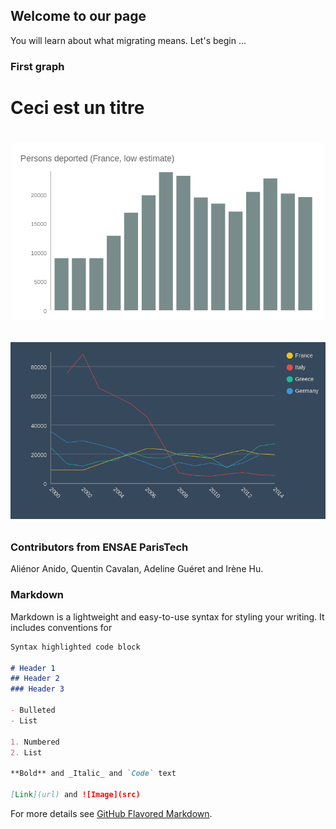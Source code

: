 ## Welcome to our page

You will learn about what migrating means. Let's begin ...

### First graph ###
<h1> Ceci est un titre <h1>
<p align="center">
  <img src="Persons deported (France, low estimate).png" width="550"/>
</p>

<p align="center">
  <img src="Deportation (chosen countries).png" width="550"/>
</p>


### Contributors from ENSAE ParisTech

Aliénor Anido, Quentin Cavalan, Adeline Guéret and Irène Hu. 

### Markdown

Markdown is a lightweight and easy-to-use syntax for styling your writing. It includes conventions for

```markdown
Syntax highlighted code block

# Header 1
## Header 2
### Header 3

- Bulleted
- List

1. Numbered
2. List

**Bold** and _Italic_ and `Code` text

[Link](url) and ![Image](src)
```

For more details see [GitHub Flavored Markdown](https://guides.github.com/features/mastering-markdown/).
